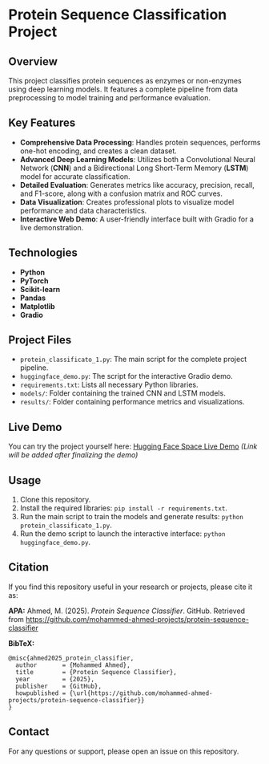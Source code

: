 # Protein Sequence Classification Project

## Overview
This project classifies protein sequences as enzymes or non-enzymes using deep learning models. It features a complete pipeline from data preprocessing to model training and performance evaluation.

## Key Features
- **Comprehensive Data Processing**: Handles protein sequences, performs one-hot encoding, and creates a clean dataset.
- **Advanced Deep Learning Models**: Utilizes both a Convolutional Neural Network (**CNN**) and a Bidirectional Long Short-Term Memory (**LSTM**) model for accurate classification.
- **Detailed Evaluation**: Generates metrics like accuracy, precision, recall, and F1-score, along with a confusion matrix and ROC curves.
- **Data Visualization**: Creates professional plots to visualize model performance and data characteristics.
- **Interactive Web Demo**: A user-friendly interface built with Gradio for a live demonstration.

## Technologies
- **Python**
- **PyTorch**
- **Scikit-learn**
- **Pandas**
- **Matplotlib**
- **Gradio**

## Project Files
- `protein_classificato_1.py`: The main script for the complete project pipeline.
- `huggingface_demo.py`: The script for the interactive Gradio demo.
- `requirements.txt`: Lists all necessary Python libraries.
- `models/`: Folder containing the trained CNN and LSTM models.
- `results/`: Folder containing performance metrics and visualizations.

## Live Demo
You can try the project yourself here:
[Hugging Face Space Live Demo](https://huggingface.co/spaces/your-username/your-project-name)
*(Link will be added after finalizing the demo)*

## Usage
1. Clone this repository.
2. Install the required libraries: `pip install -r requirements.txt`.
3. Run the main script to train the models and generate results: `python protein_classificato_1.py`.
4. Run the demo script to launch the interactive interface: `python huggingface_demo.py`.

## Citation

If you find this repository useful in your research or projects, please cite it as:

**APA:**
Ahmed, M. (2025). *Protein Sequence Classifier*. GitHub. Retrieved from https://github.com/mohammed-ahmed-projects/protein-sequence-classifier  

**BibTeX:**
```
@misc{ahmed2025_protein_classifier,
  author       = {Mohammed Ahmed},
  title        = {Protein Sequence Classifier},
  year         = {2025},
  publisher    = {GitHub},
  howpublished = {\url{https://github.com/mohammed-ahmed-projects/protein-sequence-classifier}}
}
```

## Contact
For any questions or support, please open an issue on this repository.

